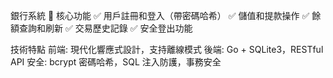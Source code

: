 銀行系統
🎯 核心功能
✅ 用戶註冊和登入（帶密碼哈希）
✅ 儲值和提款操作
✅ 餘額查詢和刷新
✅ 交易歷史記錄
✅ 安全登出功能

技術特點
前端: 現代化響應式設計，支持離線模式
後端: Go + SQLite3，RESTful API
安全: bcrypt 密碼哈希，SQL 注入防護，事務安全

